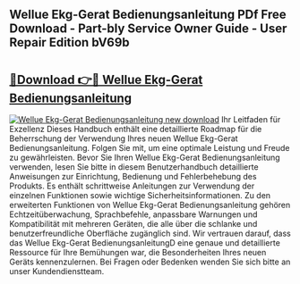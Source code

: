 ## Wellue Ekg-Gerat Bedienungsanleitung PDf Free Download - Part-bly Service Owner Guide - User Repair Edition bV69b

# <h2><a href="http://df4gpb3.blite.top/?on=Wellue+Ekg-Gerat+Bedienungsanleitung">🔗Download 👉🔴 Wellue Ekg-Gerat Bedienungsanleitung</a></h2>

[![Wellue Ekg-Gerat Bedienungsanleitung new download](https://i.imgur.com/lujVjoI.png)](http://df4gpb3.blite.top/?on=Wellue+Ekg-Gerat+Bedienungsanleitung)
Ihr Leitfaden für Exzellenz Dieses Handbuch enthält eine detaillierte Roadmap für die Beherrschung der Verwendung Ihres neuen Wellue Ekg-Gerat Bedienungsanleitung. Folgen Sie mit, um eine optimale Leistung und Freude zu gewährleisten. Bevor Sie Ihren Wellue Ekg-Gerat Bedienungsanleitung verwenden, lesen Sie bitte in diesem Benutzerhandbuch detaillierte Anweisungen zur Einrichtung, Bedienung und Fehlerbehebung des Produkts. Es enthält schrittweise Anleitungen zur Verwendung der einzelnen Funktionen sowie wichtige Sicherheitsinformationen. Zu den erweiterten Funktionen von Wellue Ekg-Gerat Bedienungsanleitung gehören Echtzeitüberwachung, Sprachbefehle, anpassbare Warnungen und Kompatibilität mit mehreren Geräten, die alle über die schlanke und benutzerfreundliche Oberfläche zugänglich sind. Wir vertrauen darauf, dass das Wellue Ekg-Gerat BedienungsanleitungD eine genaue und detaillierte Ressource für Ihre Bemühungen war, die Besonderheiten Ihres neuen Geräts kennenzulernen. Bei Fragen oder Bedenken wenden Sie sich bitte an unser Kundendienstteam.
